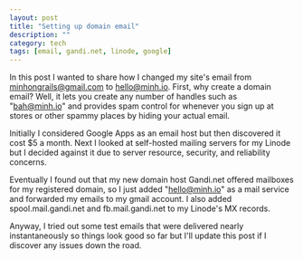 ```yaml
---
layout: post
title: "Setting up domain email"
description: ""
category: tech
tags: [email, gandi.net, linode, google]
---
```



In this post I wanted to share how  I changed my site's email from minhongrails@gmail.com to hello@minh.io. 
First, why create a domain email? Well, it lets you create any number of handles
such as "bah@minh.io" and provides spam control for whenever you sign up at 
stores or other spammy places by hiding your actual email. 

Initially I considered Google Apps as an email host but then discovered it cost $5 a month. Next I
looked at self-hosted mailing servers for my Linode but I decided against it
due to server resource, security, and reliability concerns.

Eventually I found out that my new domain host Gandi.net offered mailboxes
for my registered domain, so I just added "hello@minh.io" as a mail service
and forwarded my emails to my gmail account. I also added spool.mail.gandi.net
and fb.mail.gandi.net to my Linode's MX records.

Anyway, I tried out some test emails that were delivered nearly instantaneously
so things look good so far but I'll update this post if I discover any issues
down the road.
